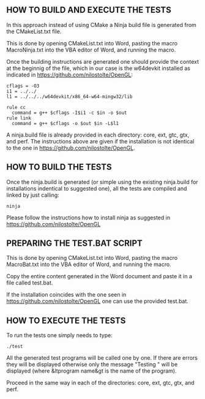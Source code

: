 
## HOW TO BUILD AND EXECUTE THE TESTS


In this approach instead of using CMake a Ninja build file is generated
from the CMakeList.txt file.

This is done by opening CMakeList.txt into Word, 
pasting the macro MacroNinja.txt into the VBA editor of Word, and running
the macro.

Once the building instructions are generated one should provide the context
at the beginnig of the file, which in our case is the w64devkit installed as
indicated in https://github.com/nilostolte/OpenGL:

~~~~~~~~~~~~~~~~~~~~~~~~~~~~~~~~~~~~~~~~~~~~~~~~~
cflags = -O3
i1 = ../../
l1 = ../../../w64devkit/x86_64-w64-mingw32/lib

rule cc
  command = g++ $cflags -I$i1 -c $in -o $out
rule link
  command = g++ $cflags -o $out $in -L$l1
~~~~~~~~~~~~~~~~~~~~~~~~~~~~~~~~~~~~~~~~~~~~~~~~~~

A ninja.build file is already provided in each directory: core, ext, gtc, gtx, 
and perf. The instructions above are given if the installation is not identical
to the one in https://github.com/nilostolte/OpenGL.


## HOW TO BUILD THE TESTS


Once the ninja.build is generated (or simple using the existing ninja.build
for installations indentical to suggested one), all the tests are compiled
and linked by just calling:

~~~~~~~~~~~~~~~~~~~~~~~~~~~~~~~~~~~~~~~~~~~~~~~~~
ninja
~~~~~~~~~~~~~~~~~~~~~~~~~~~~~~~~~~~~~~~~~~~~~~~~~

Please follow the instructions how to install ninja as suggested in
https://github.com/nilostolte/OpenGL


## PREPARING THE TEST.BAT SCRIPT


This is done by opening CMakeList.txt into Word, 
pasting the macro MacroBat.txt into the VBA editor of Word, and running
the macro.

Copy the entire content generated in the Word document and paste it in
a file called test.bat.

If the installation coincides with the one seen in https://github.com/nilostolte/OpenGL
one can use the provided test.bat.


## HOW TO EXECUTE THE TESTS 


To run the tests one simply needs to type:

~~~~~~~~~~~~~~~~~~~~~~~~~~~~~~~~~~~~~~~~~~~~~~~~~
./test
~~~~~~~~~~~~~~~~~~~~~~~~~~~~~~~~~~~~~~~~~~~~~~~~~

All the generated test programs will be called one by one. If there are errors
they will be displayed otherwise only the message "Testing <program name>"
will be displayed (where &ltprogram name&gt is the name of the program).

Proceed in the same way in each of the directories: core, ext, gtc, gtx, 
and perf.

